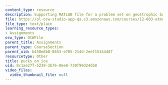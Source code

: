 ```yaml
---
content_type: resource
description: Supporting MATLAB file for a problem set on geostrophic balance.
file: https://ol-ocw-studio-app-qa.s3.amazonaws.com/courses/12-003-atmosphere-ocean-and-climate-dynamics-fall-2008/8c1ae27752393b7686e8730f99d24db8_pucks_on_ice.m
file_type: text/plain
learning_resource_types:
- Assignments
ocw_type: OCWFile
parent_title: Assignments
parent_type: CourseSection
parent_uid: b450e8b8-8653-e785-214d-2eef15344487
resourcetype: Other
title: pucks_on_ice
uid: 8c1ae277-5239-3b76-86e8-730f99d24db8
video_files:
  video_thumbnail_file: null
---
```

